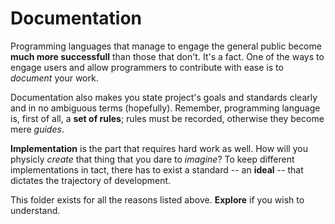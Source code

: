 # Documentation

Programming languages that manage to engage the general public become 
**much more successfull** than those that don't. It's a fact. One of the ways to
engage users and allow programmers to contribute with ease is to *document* your 
work.

Documentation also makes you state project's goals and standards clearly and in
no ambiguous terms (hopefully). Remember, programming language is, first of all,
a **set of rules**; rules must be recorded, otherwise they become mere *guides*.

**Implementation** is the part that requires hard work as well. How will you
physicly *create* that thing that you dare to *imagine*? To keep different
implementations in tact, there has to exist a standard -- an **ideal** -- that
dictates the trajectory of development.

This folder exists for all the reasons listed above. **Explore** if you wish to
understand.
